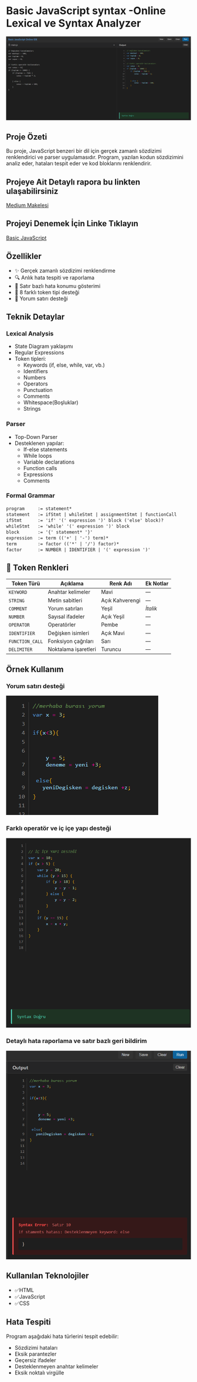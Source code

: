 # Basic JavaScript syntax -Online Lexical ve Syntax Analyzer

![Ekran Görüntüsü](img/img1.PNG)

## Proje Özeti
Bu proje, JavaScript benzeri bir dil için gerçek zamanlı sözdizimi renklendirici ve parser uygulamasıdır. Program, yazılan kodun sözdizimini analiz eder, hataları tespit eder ve kod bloklarını renklendirir.

## Projeye Ait Detaylı rapora bu linkten ulaşabilirsiniz
[Medium Makelesi](https://medium.com/@bayoglumirac7/basic-javascript-syntax-online-lexical-ve-syntax-analyzer-442ab41f34a0)

## Projeyi Denemek İçin Linke Tıklayın
[Basic JavaScript]( https://miracbygl.github.io/BasicJavaScript_Highlighter/)
## Özellikler
- ✨ Gerçek zamanlı sözdizimi renklendirme
- 🔍 Anlık hata tespiti ve raporlama
- 📝 Satır  bazlı hata konumu gösterimi
- 🎨 8 farklı token tipi desteği
- 💬 Yorum satırı desteği

## Teknik Detaylar

### Lexical Analysis
- State Diagram yaklaşımı
- Regular Expressions 
- Token tipleri:
  - Keywords (if, else, while, var, vb.)
  - Identifiers
  - Numbers
  - Operators
  - Punctuation
  - Comments
  - Whitespace(Boşluklar)
  - Strings

### Parser
- Top-Down  Parser
- Desteklenen yapılar:
  - If-else statements
  - While loops
  - Variable declarations
  - Function calls
  - Expressions
  - Comments

### Formal Grammar
```bnf
program     := statement*
statement   := ifStmt | whileStmt | assignmentStmt | functionCall
ifStmt      := 'if' '(' expression ')' block ('else' block)?
whileStmt   := 'while' '(' expression ')' block
block       := '{' statement* '}'
expression  := term (('+' | '-') term)*
term        := factor (('*' | '/') factor)*
factor      := NUMBER | IDENTIFIER | '(' expression ')'
```
## 🎨 Token Renkleri

| Token Türü         | Açıklama                   | Renk Adı        | Ek Notlar           |
|--------------------|----------------------------|------------------|----------------------|
| `KEYWORD`          | Anahtar kelimeler          | Mavi             | —                    |
| `STRING`           | Metin sabitleri            | Açık Kahverengi  | —                    |
| `COMMENT`          | Yorum satırları            | Yeşil            | *İtalik*             |
| `NUMBER`           | Sayısal ifadeler           | Açık Yeşil       | —                    |
| `OPERATOR`         | Operatörler                | Pembe            | —                    |
| `IDENTIFIER`       | Değişken isimleri          | Açık Mavi        | —                    |
| `FUNCTION_CALL`    | Fonksiyon çağrıları        | Sarı             | —                    |
| `DELIMITER`        | Noktalama işaretleri       | Turuncu          | —                    |


## Örnek Kullanım

### Yorum satırı desteği

 ![Ekran Görüntüsü](img/img3.PNG)

 ### Farklı operatör ve iç içe yapı desteği

 ![Ekran Görüntüsü](img/img2.PNG)

 ### Detaylı hata raporlama ve satır bazlı geri bildirim
 ![Ekran Görüntüsü](img/img4.PNG)


## Kullanılan Teknolojiler

- ✅HTML
- ✅JavaScript
- ✅CSS

 ## Hata Tespiti
 
Program aşağıdaki hata türlerini tespit edebilir:
- Sözdizimi hataları
- Eksik parantezler
- Geçersiz ifadeler
- Desteklenmeyen anahtar kelimeler
- Eksik noktalı virgülle



